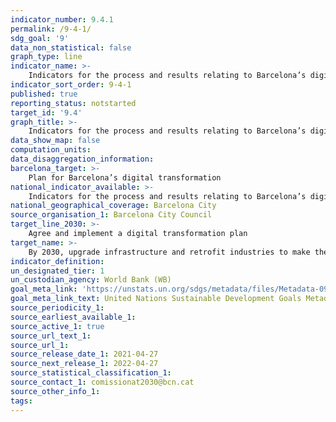 ```yaml
---
indicator_number: 9.4.1
permalink: /9-4-1/
sdg_goal: '9'
data_non_statistical: false
graph_type: line
indicator_name: >-
    Indicators for the process and results relating to Barcelona’s digital transformation plan
indicator_sort_order: 9-4-1
published: true
reporting_status: notstarted
target_id: '9.4'
graph_title: >-
    Indicators for the process and results relating to Barcelona’s digital transformation plan
data_show_map: false
computation_units: 
data_disaggregation_information:
barcelona_target: >-
    Plan for Barcelona’s digital transformation
national_indicator_available: >-
    Indicators for the process and results relating to Barcelona’s digital transformation plan
national_geographical_coverage: Barcelona City
source_organisation_1: Barcelona City Council
target_line_2030: >-
    Agree and implement a digital transformation plan
target_name: >-
    By 2030, upgrade infrastructure and retrofit industries to make them sustainable, with increased resource-use efficiency and greater adoption of clean and environmentally-sound technologies and industrial processes, with all countries taking action in accordance with their respective capabilities
indicator_definition:
un_designated_tier: 1
un_custodian_agency: World Bank (WB)
goal_meta_link: 'https://unstats.un.org/sdgs/metadata/files/Metadata-09-04-01.pdf'
goal_meta_link_text: United Nations Sustainable Development Goals Metadata (pdf 894kB)
source_periodicity_1: 
source_earliest_available_1: 
source_active_1: true
source_url_text_1:
source_url_1: 
source_release_date_1: 2021-04-27
source_next_release_1: 2022-04-27
source_statistical_classification_1: 
source_contact_1: comissionat2030@bcn.cat
source_other_info_1: 
tags:
---
```

